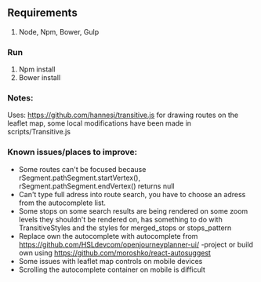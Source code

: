 ## Requirements
1. Node, Npm, Bower, Gulp

### Run
1. Npm install
2. Bower install

### Notes:
Uses: https://github.com/hannesj/transitive.js for drawing routes on the leaflet map, some local modifications have been made in scripts/Transitive.js

### Known issues/places to improve:
- Some routes can't be focused because rSegment.pathSegment.startVertex(), rSegment.pathSegment.endVertex() returns null
- Can't type full adress into route search, you have to choose an adress from the autocomplete list.
- Some stops on some search results are being rendered on some zoom levels they shouldn't be rendered on, has something to do with TransitiveStyles and the styles for merged_stops or stops_pattern
- Replace own the autocomplete with autocomplete from https://github.com/HSLdevcom/openjourneyplanner-ui/ -project or build own using https://github.com/moroshko/react-autosuggest
- Some issues with leaflet map controls on mobile devices
- Scrolling the autocomplete container on mobile is difficult